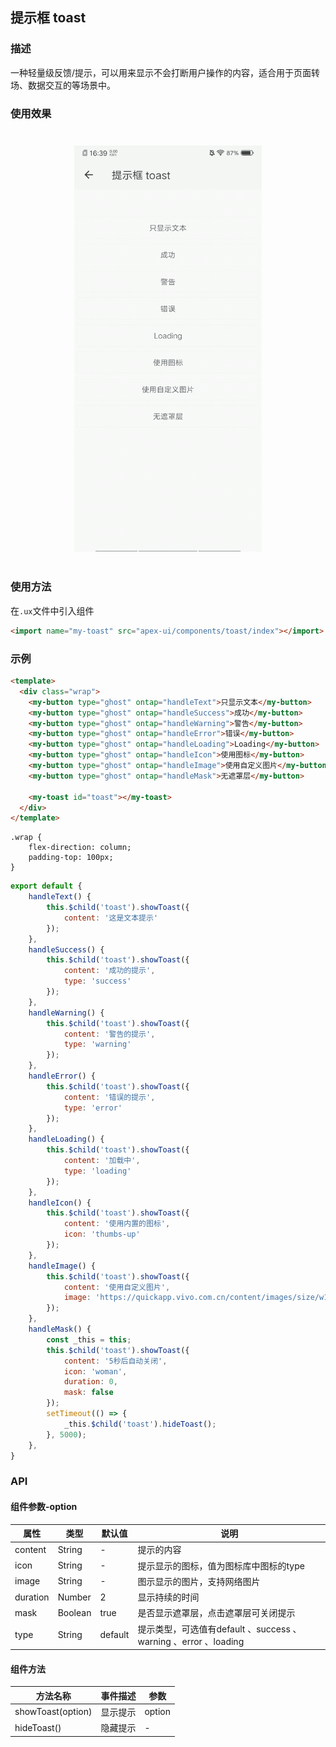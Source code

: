 ## 提示框 toast

### 描述

一种轻量级反馈/提示，可以用来显示不会打断用户操作的内容，适合用于页面转场、数据交互的等场景中。

### 使用效果

<div style="text-align: center;margin: 40px;"><img src="../assets/toast.gif" alt="toast" style="width:300px" /></div>

### 使用方法

在`.ux`文件中引入组件

```html
<import name="my-toast" src="apex-ui/components/toast/index"></import>
```

### 示例

```html
<template>
  <div class="wrap">
    <my-button type="ghost" ontap="handleText">只显示文本</my-button>
    <my-button type="ghost" ontap="handleSuccess">成功</my-button>
    <my-button type="ghost" ontap="handleWarning">警告</my-button>
    <my-button type="ghost" ontap="handleError">错误</my-button>
    <my-button type="ghost" ontap="handleLoading">Loading</my-button>
    <my-button type="ghost" ontap="handleIcon">使用图标</my-button>
    <my-button type="ghost" ontap="handleImage">使用自定义图片</my-button>
    <my-button type="ghost" ontap="handleMask">无遮罩层</my-button>

    <my-toast id="toast"></my-toast>
  </div>
</template>
```

```less
.wrap {
    flex-direction: column;
    padding-top: 100px;
}
```

```javascript
export default {
    handleText() {
        this.$child('toast').showToast({
            content: '这是文本提示'
        });
    },
    handleSuccess() {
        this.$child('toast').showToast({
            content: '成功的提示',
            type: 'success'
        });
    },
    handleWarning() {
        this.$child('toast').showToast({
            content: '警告的提示',
            type: 'warning'
        });
    },
    handleError() {
        this.$child('toast').showToast({
            content: '错误的提示',
            type: 'error'
        });
    },
    handleLoading() {
        this.$child('toast').showToast({
            content: '加载中',
            type: 'loading'
        });
    },
    handleIcon() {
        this.$child('toast').showToast({
            content: '使用内置的图标',
            icon: 'thumbs-up'
        });
    },
    handleImage() {
        this.$child('toast').showToast({
            content: '使用自定义图片',
            image: 'https://quickapp.vivo.com.cn/content/images/size/w1000/2019/03/quickapp-logo-4.png'
        });
    },
    handleMask() {
        const _this = this;
        this.$child('toast').showToast({
            content: '5秒后自动关闭',
            icon: 'woman',
            duration: 0,
            mask: false
        });
        setTimeout(() => {
            _this.$child('toast').hideToast();
        }, 5000);
    },
}
```

### API

#### 组件参数-option

| 属性     | 类型    | 默认值  | 说明                                                         |
| -------- | ------- | ------- | ------------------------------------------------------------ |
| content  | String  | -       | 提示的内容                                                   |
| icon     | String  | -       | 提示显示的图标，值为图标库中图标的type                       |
| image    | String  | -       | 图示显示的图片，支持网络图片                                 |
| duration | Number  | 2       | 显示持续的时间                                               |
| mask     | Boolean | true    | 是否显示遮罩层，点击遮罩层可关闭提示                         |
| type     | String  | default | 提示类型，可选值有default 、success 、warning 、error 、loading |

#### 组件方法

| 方法名称          | 事件描述 | 参数   |
| ----------------- | -------- | ------ |
| showToast(option) | 显示提示 | option |
| hideToast()       | 隐藏提示 | -      |

